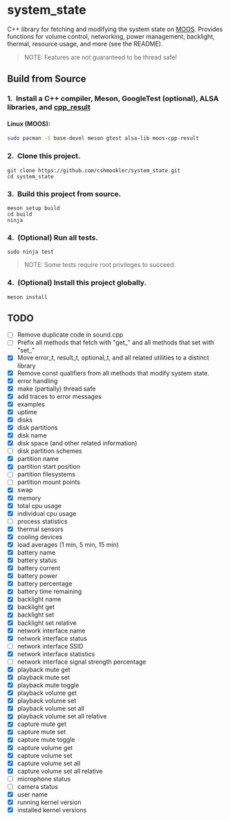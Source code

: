 # **system_state**

C++ library for fetching and modifying the system state on [MOOS](https://github.com/cshmookler/moos). Provides functions for volume control, networking, power management, backlight, thermal, resource usage, and more (see the README).

> NOTE: Features are not guaranteed to be thread safe!

## Build from Source

### 1.&nbsp; Install a C++ compiler, Meson, GoogleTest (optional), ALSA libraries, and [cpp_result](https://github.com/cshmookler/cpp_result)

#### Linux (MOOS):

```bash
sudo pacman -S base-devel meson gtest alsa-lib moos-cpp-result
```

### 2.&nbsp; Clone this project.

```
git clone https://github.com/cshmookler/system_state.git
cd system_state
```

### 3.&nbsp; Build this project from source.

```
meson setup build
cd build
ninja
```

### 4.&nbsp; (Optional) Run all tests.

```
sudo ninja test
```

> NOTE: Some tests require root privileges to succeed.

### 4.&nbsp; (Optional) Install this project globally.

```
meson install
```

## **TODO**

- [ ] Remove duplicate code in sound.cpp
- [ ] Prefix all methods that fetch with "get_" and all methods that set with "set_"
- [X] Move error_t, result_t, optional_t, and all related utilities to a distinct library
- [X] Remove const qualifiers from all methods that modify system state.
- [X] error handling
- [X] make (partially) thread safe
- [X] add traces to error messages
- [X] examples
- [X] uptime
- [X] disks
- [X] disk partitions
- [X] disk name
- [X] disk space (and other related information)
- [ ] disk partition schemes
- [X] partition name
- [X] partition start position
- [ ] partition filesystems
- [ ] partition mount points
- [X] swap
- [X] memory
- [X] total cpu usage
- [X] individual cpu usage
- [ ] process statistics
- [X] thermal sensors
- [X] cooling devices
- [X] load averages (1 min, 5 min, 15 min)
- [X] battery name
- [X] battery status
- [X] battery current
- [X] battery power
- [X] battery percentage
- [X] battery time remaining
- [X] backlight name
- [X] backlight get
- [X] backlight set
- [X] backlight set relative
- [X] network interface name
- [X] network interface status
- [ ] network interface SSID
- [X] network interface statistics
- [ ] network interface signal strength percentage
- [X] playback mute get
- [X] playback mute set
- [X] playback mute toggle
- [X] playback volume get
- [X] playback volume set
- [X] playback volume set all
- [X] playback volume set all relative
- [X] capture mute get
- [X] capture mute set
- [X] capture mute toggle
- [X] capture volume get
- [X] capture volume set
- [X] capture volume set all
- [X] capture volume set all relative
- [ ] microphone status
- [ ] camera status
- [X] user name
- [X] running kernel version
- [X] installed kernel versions
